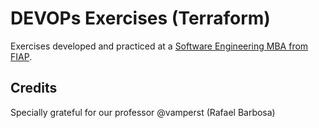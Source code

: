 # DEVOPs Exercises (Terraform)
Exercises developed and practiced at a [Software Engineering MBA from FIAP](https://www.fiap.com.br/mba/mba-em-engenharia-de-software/).

## Credits
Specially grateful for our professor @vamperst (Rafael Barbosa)
